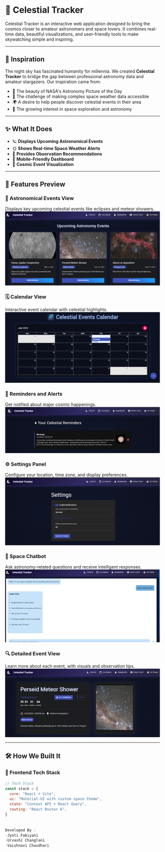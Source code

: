 # 🌌 Celestial Tracker

Celestial Tracker is an interactive web application designed to bring the cosmos closer to amateur astronomers and space lovers. It combines real-time data, beautiful visualizations, and user-friendly tools to make skywatching simple and inspiring.

---

## 🌠 Inspiration

The night sky has fascinated humanity for millennia. We created **Celestial Tracker** to bridge the gap between professional astronomy data and amateur stargazers. Our inspiration came from:

- 🌌 The beauty of NASA's Astronomy Picture of the Day  
- 📡 The challenge of making complex space weather data accessible  
- 🌍 A desire to help people discover celestial events in their area  
- 🚀 The growing interest in space exploration and astronomy  

---

## ✨ What It Does

- 🪐 **Displays Upcoming Astronomical Events**  
- 🌞 **Shows Real-time Space Weather Alerts**  
- 🔭 **Provides Observation Recommendations**  
- 📱 **Mobile-Friendly Dashboard**  
- 🌌 **Cosmic Event Visualization**  

---

## 🧠 Features Preview

### 🌠 Astronomical Events View  
Displays key upcoming celestial events like eclipses and meteor showers.  
![Astronomical Events](./assets/images/astronomicalevents.png)

### 🗓 Calendar View  
Interactive event calendar with celestial highlights.  
![Calendar](./assets/images/calendar.jpg)

### 🔔 Reminders and Alerts  
Get notified about major cosmic happenings.  
![Reminders](./assets/images/reminders.jpg)

### ⚙️ Settings Panel  
Configure your location, time zone, and display preferences.  
![Settings](./assets/images/settings.jpg)

### 🤖 Space Chatbot  
Ask astronomy-related questions and receive intelligent responses.  
![Space Chatbot](./assets/images/spacechatbot.png)

### 🔍 Detailed Event View  
Learn more about each event, with visuals and observation tips.  
![Event Details](./assets/images/viewdetails.png)

---

## 🛠 How We Built It

### 🚀 Frontend Tech Stack
```js
// Tech Stack
const stack = {
  core: "React + Vite",
  ui: "Material-UI with custom space theme",
  state: "Context API + React Query",
  routing: "React Router 6", 
}


Developed By : 
-Jyoti Fabiyani
-Urvashi Changlani
-Vaishnavi Chaudhari